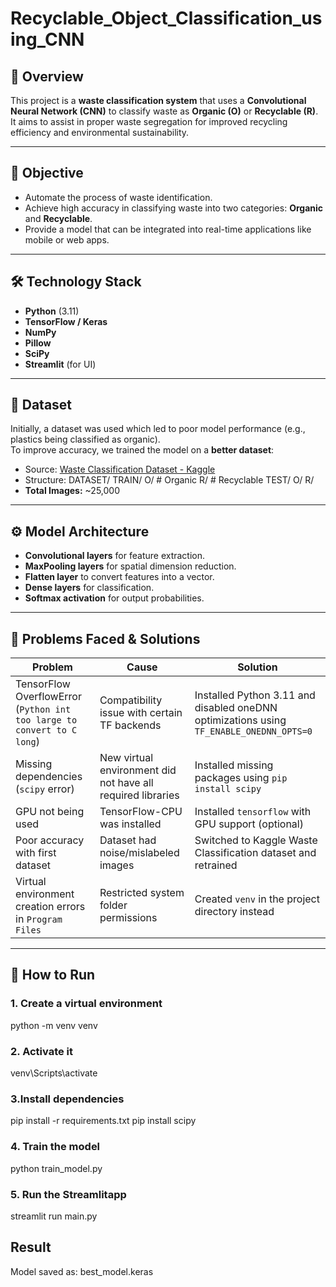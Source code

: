 # Recyclable_Object_Classification_using_CNN
## 📌 Overview
This project is a **waste classification system** that uses a **Convolutional Neural Network (CNN)** to classify waste as **Organic (O)** or **Recyclable (R)**.  
It aims to assist in proper waste segregation for improved recycling efficiency and environmental sustainability.

---

## 🎯 Objective
- Automate the process of waste identification.
- Achieve high accuracy in classifying waste into two categories: **Organic** and **Recyclable**.
- Provide a model that can be integrated into real-time applications like mobile or web apps.

---

## 🛠️ Technology Stack
- **Python** (3.11)
- **TensorFlow / Keras**
- **NumPy**
- **Pillow**
- **SciPy**
- **Streamlit** (for UI)

---

## 📂 Dataset
Initially, a dataset was used which led to poor model performance (e.g., plastics being classified as organic).  
To improve accuracy, we trained the model on a **better dataset**:
- Source: [Waste Classification Dataset - Kaggle](https://www.kaggle.com/datasets/techsash/waste-classification-data)
- Structure:
 DATASET/
 TRAIN/
 O/ # Organic
 R/ # Recyclable
 TEST/
 O/
 R/
- **Total Images:** ~25,000

---

## ⚙️ Model Architecture
- **Convolutional layers** for feature extraction.
- **MaxPooling layers** for spatial dimension reduction.
- **Flatten layer** to convert features into a vector.
- **Dense layers** for classification.
- **Softmax activation** for output probabilities.

---

## 🚧 Problems Faced & Solutions

| Problem | Cause | Solution |
|---------|-------|----------|
| TensorFlow OverflowError (`Python int too large to convert to C long`) | Compatibility issue with certain TF backends | Installed Python 3.11 and disabled oneDNN optimizations using `TF_ENABLE_ONEDNN_OPTS=0` |
| Missing dependencies (`scipy` error) | New virtual environment did not have all required libraries | Installed missing packages using `pip install scipy` |
| GPU not being used | TensorFlow-CPU was installed | Installed `tensorflow` with GPU support (optional) |
| Poor accuracy with first dataset | Dataset had noise/mislabeled images | Switched to Kaggle Waste Classification dataset and retrained |
| Virtual environment creation errors in `Program Files` | Restricted system folder permissions | Created `venv` in the project directory instead |

---

## 🚀 How to Run

### 1. Create a virtual environment
python -m venv venv

### 2. Activate it
venv\Scripts\activate

### 3.Install dependencies
pip install -r requirements.txt
pip install scipy

### 4. Train the model
python train_model.py

### 5. Run the Streamlitapp
streamlit run main.py


## Result
Model saved as: best_model.keras
